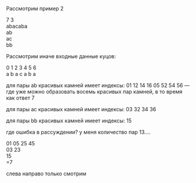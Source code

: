Рассмотрим пример 2

7 3  
abacaba  
ab  
ac  
bb  


Рассмотрим иначе входные данные куцов: 

0 1 2 3 4 5 6  
a b a c a b a  

для пары ab красивых камней имеет индексы: 01 12 14 16  05 52 54 56 — где уже можно образовать восемь красивых пар камней, в то время как ответ 7

для пары aс красивых камней имеет индексы: 03 32 34 36

для пары bb красивых камней имеет индексы: 15

где ошибка в рассуждении? у меня количество пар 13....


01 05 25 45  
03 23  
15  
=7

слева направо только смотрим
